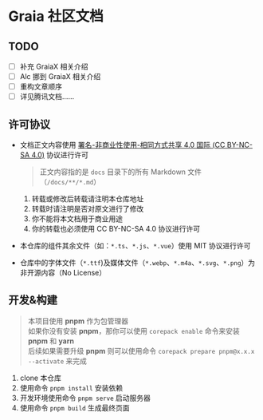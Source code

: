 # Graia 社区文档

## TODO

- [ ] 补充 GraiaX 相关介绍
- [ ] Alc 挪到 GraiaX 相关介绍
- [ ] 重构文章顺序
- [ ] 详见腾讯文档……

## 许可协议

- 文档正文内容使用 [署名-非商业性使用-相同方式共享 4.0 国际 (CC BY-NC-SA 4.0)](https://creativecommons.org/licenses/by-nc-sa/4.0/deed.zh) 协议进行许可

  > 正文内容指的是 `docs` 目录下的所有 Markdown 文件（`/docs/**/*.md`）

  1. 转载或修改后转载请注明本仓库地址
  2. 转载时请注明是否对原文进行了修改
  3. 你不能将本文档用于商业用途
  4. 你的转载也必须使用 CC BY-NC-SA 4.0 协议进行许可

- 本仓库的组件其余文件（如：`*.ts`、`*.js`、`*.vue`）使用 MIT 协议进行许可
- 仓库中的字体文件（`*.ttf`)及媒体文件（`*.webp`、`*.m4a`、`*.svg`、`*.png`）为非开源内容（No License）

## 开发&构建

> 本项目使用 **pnpm** 作为包管理器  
> 如果你没有安装 **pnpm**，那你可以使用 `corepack enable` 命令来安装 **pnpm** 和 **yarn**  
> 后续如果需要升级 **pnpm** 则可以使用命令 `corepack prepare pnpm@x.x.x --activate` 来完成

1. clone 本仓库
2. 使用命令 `pnpm install` 安装依赖
3. 开发环境使用命令 `pnpm serve` 启动服务器
4. 使用命令 `pnpm build` 生成最终页面
